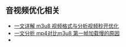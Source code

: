 ## 音视频优化相关
* [一文详解 m3u8 视频格式与分析视频秒开优化](https://developer.aliyun.com/article/818665)
* [一文分析 mp4对比m3u8 第一帧加载慢的原因](https://developer.aliyun.com/article/818710?spm=a2c6h.24874632.expert-profile.98.77ee205ea2wdrD)
* 
